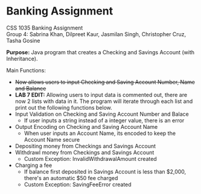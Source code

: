 # Banking Assignment
CSS 1035 Banking Assignment
 <br />Group 4: Sabrina Khan, Dilpreet Kaur, Jasmilan Singh, Christopher Cruz, Tasha Gosine

**Purpose:** Java program that creates a Checking and Savings Account (with Inheritance).

Main Functions:
- ~~Now allows users to input Checking and Saving Account Number, Name and Balance~~
- **LAB 7 EDIT:** Allowing users to input data is commented out, there are now 2 lists with data in it. The program will iterate through each list and print out the following functions below.
- Input Validation on Checking and Saving Account Number and Balace
  - If user inputs a string instead of a integer value, there is an error
- Output Encoding on Checking and Saving Account Name
  - When user inputs an Account Name, its encoded to keep the Account Name secure
- Depositing money from Checkings and Savings Account
- Withdrawl money from Checkings and Savings Account
  - Custom Exception: InvalidWithdrawalAmount created
- Charging a fee
  - If balance first deposited in Savings Account is less than $2,000, there's an automatic $50 fee charged
  - Custom Exception: SavingFeeError created
